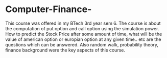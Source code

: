 # Computer-Finance-
This course was offered in my BTech 3rd year sem 6. The course is about the computation of put option and call option using the simulation power. How to predict the Stock Price after some amount of time, what will be the value of american option or europian option at any given time.. etc are the questions which can be answered. Also random walk, probability theory, finance background were the key aspects of this course.  
